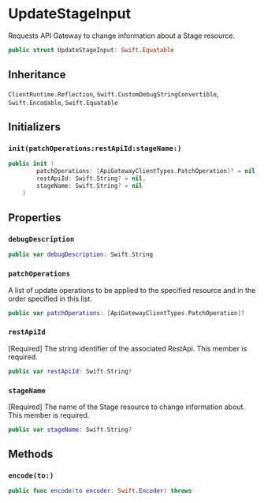 # UpdateStageInput

Requests API Gateway to change information about a Stage resource.

``` swift
public struct UpdateStageInput: Swift.Equatable 
```

## Inheritance

`ClientRuntime.Reflection`, `Swift.CustomDebugStringConvertible`, `Swift.Encodable`, `Swift.Equatable`

## Initializers

### `init(patchOperations:restApiId:stageName:)`

``` swift
public init (
        patchOperations: [ApiGatewayClientTypes.PatchOperation]? = nil,
        restApiId: Swift.String? = nil,
        stageName: Swift.String? = nil
    )
```

## Properties

### `debugDescription`

``` swift
public var debugDescription: Swift.String 
```

### `patchOperations`

A list of update operations to be applied to the specified resource and in the order specified in this list.

``` swift
public var patchOperations: [ApiGatewayClientTypes.PatchOperation]?
```

### `restApiId`

\[Required\] The string identifier of the associated RestApi.
This member is required.

``` swift
public var restApiId: Swift.String?
```

### `stageName`

\[Required\] The name of the Stage resource to change information about.
This member is required.

``` swift
public var stageName: Swift.String?
```

## Methods

### `encode(to:)`

``` swift
public func encode(to encoder: Swift.Encoder) throws 
```
